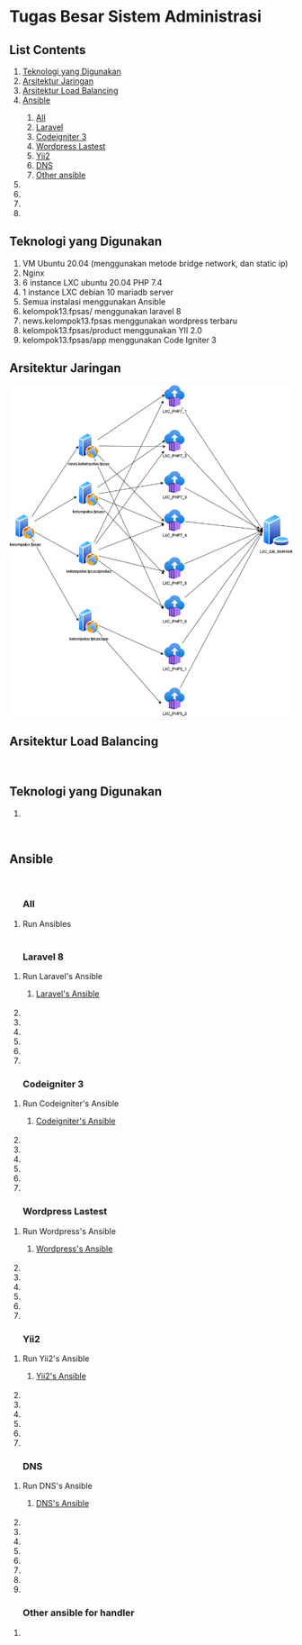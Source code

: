 <h1>Tugas Besar Sistem Administrasi</h1>
<h2>List Contents</h2>
<ol>
  <li><a href="https://github.com/agisx/Container-LXC-Ubuntu20Server/blob/main/Tugas%20Besar.md#laravel-8">Teknologi yang Digunakan</a></li>
  <li><a href="https://github.com/agisx/Container-LXC-Ubuntu20Server/blob/main/arsitektur-jaringan">Arsitektur Jaringan</a></li>
  <li><a href="https://github.com/agisx/Container-LXC-Ubuntu20Server/blob/main/arsitektur-load-balancing">Arsitektur Load Balancing</a></li>
  <li><a href="https://github.com/agisx/Container-LXC-Ubuntu20Server/blob/main/ansible">Ansible</a></li>
  <ol>
    <li><a href="https://github.com/agisx/Container-LXC-Ubuntu20Server/blob/main/all">All</a></li>
    <li><a href="https://github.com/agisx/Container-LXC-Ubuntu20Server/blob/main/laravel">Laravel</a></li>
    <li><a href="https://github.com/agisx/Container-LXC-Ubuntu20Server/blob/main/codeigniter-3">Codeigniter 3</a></li>
    <li><a href="https://github.com/agisx/Container-LXC-Ubuntu20Server/blob/main/wordpress-lastest">Wordpress Lastest</a></li>
    <li><a href="https://github.com/agisx/Container-LXC-Ubuntu20Server/blob/main/yii2">Yii2</a></li>
    <li><a href="https://github.com/agisx/Container-LXC-Ubuntu20Server/blob/main/dns">DNS</a></li>
    <li><a href="https://github.com/agisx/Container-LXC-Ubuntu20Server/blob/main/other-ansible-for-handler">Other ansible</a></li> 
  </ol>
  
  <li><a href=""></a></li>
  <li><a href=""></a></li>
  <li><a href=""></a></li>
  <li><a href=""></a></li>
</ol>

<h2>Teknologi yang Digunakan</h2>
<ol> 
  <li>VM Ubuntu 20.04 (menggunakan metode bridge network, dan static ip)</li>
  <li>Nginx</li>
  <li>6 instance LXC ubuntu 20.04 PHP 7.4</li>
  <li2 instance LXC debian 10 PHP 5.6></li>
  <li>1 instance LXC debian 10 mariadb server</li>
  <li>Semua instalasi menggunakan Ansible</li>
  <li>kelompok13.fpsas/ menggunakan laravel 8</li>
  <li>news.kelompok13.fpsas menggunakan wordpress terbaru</li>
  <li>kelompok13.fpsas/product menggunakan YII 2.0</li>
  <li>kelompok13.fpsas/app menggunakan Code Igniter 3</li>
</ol>

<h2>Arsitektur Jaringan</h2>
<img src="https://raw.githubusercontent.com/aldonesia/Sistem-Administrasi-Server-2021/master/Final%20Project/assets/arsitektur.png" alt="Arsitektur Jaringan">

<h2>Arsitektur Load Balancing</h2>
<img src="" alt="">

<h2>Teknologi yang Digunakan</h2>
<ol>
  <li></li>
</ol>
<img src="" alt="">

<h2>Ansible</h2>
<img src="" alt="">
<ol>
  <h3>All</h3>
  <li>Run Ansibles</li>
  <img src="" alt="">
</ol>
<ol>
  <h3>Laravel 8</h3>
  <li>Run Laravel's Ansible</li>
  <ol>
    <li><a href="">Laravel's Ansible</a></li>
    <img src="" alt="">
  </ol>
  <li></li>
  <li></li>
  <li></li>
  <li></li>
  <li></li>
  <li></li>
</ol>
<ol>
  <h3>Codeigniter 3</h3>
  <li>Run Codeigniter's Ansible</li>
  <ol>
    <li><a href="">Codeigniter's Ansible</a></li>
    <img src="" alt="">
  </ol>
  <li></li>
  <li></li>
  <li></li>
  <li></li>
  <li></li>
  <li></li>
</ol>
<ol>
  <h3>Wordpress Lastest</h3>
  <li>Run Wordpress's Ansible</li>
  <ol>
    <li><a href="">Wordpress's Ansible</a></li>
    <img src="" alt="">
  </ol>
  <li></li>
  <li></li>
  <li></li>
  <li></li>
  <li></li>
  <li></li>
</ol>
<ol>
  <h3>Yii2</h3>
  <li>Run Yii2's Ansible</li>
  <ol>
    <li><a href="">Yii2's Ansible</a></li>
    <img src="" alt="">
  </ol>
  <li></li>
  <li></li>
  <li></li>
  <li></li>
  <li></li>
  <li></li>
</ol>
<ol>
  <h3>DNS</h3>
  <li>Run DNS's Ansible</li>
  <ol>
    <li><a href="">DNS's Ansible</a></li>
    <img src="" alt="">
  </ol>
  <li></li>
  <li></li>
  <li></li>
  <li></li>
  <li></li>
  <li></li>
  <li></li>
  <li></li>
</ol>
<ol>
  <h3>Other ansible for handler</h3>
  <li></li> 
</ol>





